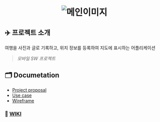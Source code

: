 <div align="center">

# ![메인이미지](https://user-images.githubusercontent.com/26592306/111571762-a6795a80-87ea-11eb-8c2e-64083c17796a.png)

</div>

## ✈️ 프로젝트 소개
여행을 사진과 글로 기록하고, 위치 정보를 등록하여 지도에 표시하는 어플리케이션
> _모바일 SW 프로젝트_

## 🗂 Documetation
- [Project proposal](https://docs.google.com/presentation/d/1R22vsmH19v6aQnsikAYfo-HJzKg7t0-XDUWnD1nFB5o/edit?usp=sharing)
- [Use case](https://www.figma.com/file/3Q5JEVhMo3v1nT5wtvyEUB/%EB%AA%A8%EB%B0%94%EC%9D%BCSW%EC%8A%A4%ED%8A%9C%EB%94%94%EC%98%A4?node-id=221%3A453)
- [Wireframe](https://docs.google.com/spreadsheets/d/1HbEZJmd7nBkMqyNTTV8ERF6CPQ7G34MvTMi_rlBQIr8/edit#gid=1517975675)

### 🔗 [WIKI](https://github.com/ahrimy/Travelog/wiki)

